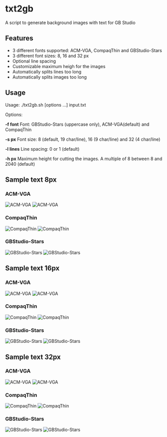 # txt2gb
A script to generate background images with text for GB Studio

## Features
* 3 different fonts supported: ACM-VGA, CompaqThin and GBStudio-Stars
* 3 different font sizes: 8, 16 and 32 px
* Optional line spacing
* Customizable maximum heigh for the images
* Automatically splits lines too long
* Automatically splits images too long

## Usage

Usage: ./txt2gb.sh [options ...] input.txt

Options: 

 **-f font**         Font: GBStudio-Stars (uppercase only), ACM-VGA(default) and CompaqThin
   
 **-s px**           Font size: 8 (default, 19 char/line), 16 (9 char/line) and 32 (4 char/line)
 
 **-l lines**        Line spacing: 0 or 1 (default)
    
 **-h px**           Maximum height for cutting the images. A multiple of 8 between 8 and 2040 (default)

## Sample text 8px

### ACM-VGA
![ACM-VGA](/samples/ACM-VGA-s8-l1.png)
![ACM-VGA](/samples/ACM-VGA-s8-l0.png)

### CompaqThin
![CompaqThin](/samples/CompaqThin-s8-l1.png)
![CompaqThin](/samples/CompaqThin-s8-l0.png)

### GBStudio-Stars
![GBStudio-Stars](/samples/GBStudio-Stars-s8-l1.png)
![GBStudio-Stars](/samples/GBStudio-Stars-s8-l0.png)


## Sample text 16px

### ACM-VGA
![ACM-VGA](/samples/ACM-VGA-s16-l1.png)
![ACM-VGA](/samples/ACM-VGA-s16-l0.png)

### CompaqThin
![CompaqThin](/samples/CompaqThin-s16-l1.png)
![CompaqThin](/samples/CompaqThin-s16-l0.png)

### GBStudio-Stars
![GBStudio-Stars](/samples/GBStudio-Stars-s16-l1.png)
![GBStudio-Stars](/samples/GBStudio-Stars-s16-l0.png)


## Sample text 32px

### ACM-VGA
![ACM-VGA](/samples/ACM-VGA-s32-l1.png)
![ACM-VGA](/samples/ACM-VGA-s32-l0.png)

### CompaqThin
![CompaqThin](/samples/CompaqThin-s32-l11.png)
![CompaqThin](/samples/CompaqThin-s32-l0.png)

### GBStudio-Stars
![GBStudio-Stars](/samples/GBStudio-Stars-s32-l1.png)
![GBStudio-Stars](/samples/GBStudio-Stars-s32-l0.png)


